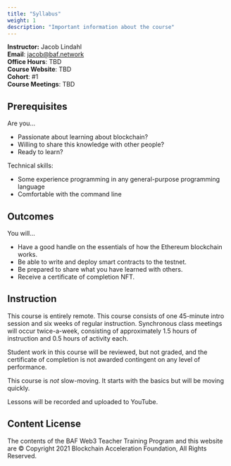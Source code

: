 ```yaml
---
title: "Syllabus"
weight: 1
description: "Important information about the course"
---
```


**Instructor:** Jacob Lindahl \
**Email**: <jacob@baf.network> \
**Office Hours**: TBD \
**Course Website**: TBD \
**Cohort**: \#1 \
**Course Meetings**: TBD

## Prerequisites

Are you...

* Passionate about learning about blockchain?
* Willing to share this knowledge with other people?
* Ready to learn?

Technical skills:

* Some experience programming in any general-purpose programming language
* Comfortable with the command line

## Outcomes

You will...

* Have a good handle on the essentials of how the Ethereum blockchain works.
* Be able to write and deploy smart contracts to the testnet.
* Be prepared to share what you have learned with others.
* Receive a certificate of completion NFT.

## Instruction

This course is entirely remote. This course consists of one 45-minute intro session and six weeks of regular instruction. Synchronous class meetings will occur twice-a-week, consisting of approximately 1.5 hours of instruction and 0.5 hours of activity each.

Student work in this course will be reviewed, but not graded, and the certificate of completion is not awarded contingent on any level of performance.

This course is *not* slow-moving. It starts with the basics but will be moving quickly.

Lessons will be recorded and uploaded to YouTube.  <!-- TODO: YouTube channel link? -->

## Content License

The contents of the BAF Web3 Teacher Training Program and this website are &copy; Copyright 2021 Blockchain Acceleration Foundation, All Rights Reserved.
